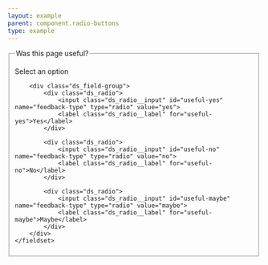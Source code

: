 ```yaml
---
layout: example
parent: component.radio-buttons
type: example
---
```

<form>
    <fieldset>
        <legend>Was this page useful?</legend>
        <p class="ds_hint-text">Select an option</p>

        <div class="ds_field-group">
            <div class="ds_radio">
                <input class="ds_radio__input" id="useful-yes" name="feedback-type" type="radio" value="yes">
                <label class="ds_radio__label" for="useful-yes">Yes</label>
            </div>

            <div class="ds_radio">
                <input class="ds_radio__input" id="useful-no" name="feedback-type" type="radio" value="no">
                <label class="ds_radio__label" for="useful-no">No</label>
            </div>

            <div class="ds_radio">
                <input class="ds_radio__input" id="useful-maybe" name="feedback-type" type="radio" value="maybe">
                <label class="ds_radio__label" for="useful-maybe">Maybe</label>
            </div>
        </div>
    </fieldset>
</form>
